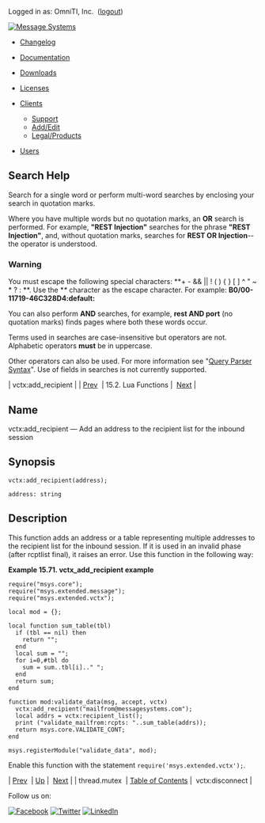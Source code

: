 Logged in as: OmniTI, Inc.  ([logout](https://support.messagesystems.com/logout.php))

[![Message Systems](https://support.messagesystems.com/images/ms-white205.png)](https://support.messagesystems.com/start.php) 

*   [Changelog](https://support.messagesystems.com/start.php?show=changelog)
*   [Documentation](https://support.messagesystems.com/docs/)
*   [Downloads](https://support.messagesystems.com/start.php)

*   [Licenses](https://support.messagesystems.com/license_summary.php)
*   <a href="">Clients</a>
    *   [Support](https://support.messagesystems.com/cs.php)
    *   [Add/Edit](https://support.messagesystems.com/edit_client.php)
    *   [Legal/Products](https://support.messagesystems.com/edit_products.php)
*   [Users](https://support.messagesystems.com/edit_customer.php)

## Search Help

Search for a single word or perform multi-word searches by enclosing your search in quotation marks.

Where you have multiple words but no quotation marks, an **OR** search is performed. For example, **"REST Injection"** searches for the phrase **"REST Injection"**, and, without quotation marks, searches for **REST OR Injection**--the operator is understood.

### Warning

You must escape the following special characters: **+ - && || ! ( ) { } [ ] ^ " ~ * ? : \**. Use the **\** character as the escape character. For example: **B0/00-11719-46C328D4\:default\:**

You can also perform **AND** searches, for example, **rest AND port** (no quotation marks) finds pages where both these words occur.

Terms used in searches are case-insensitive but operators are not. Alphabetic operators **must** be in uppercase.

Other operators can also be used. For more information see "[Query Parser Syntax](https://lucene.apache.org/core/old_versioned_docs/versions/3_0_0/queryparsersyntax.html)". Use of fields in searches is not currently supported.

| vctx:add_recipient |
| [Prev](lua.ref.thread.mutex.php)  | 15.2. Lua Functions |  [Next](lua.ref.vctx_disconnect.php) |

<a name="lua.ref.vctx_add_recipient"></a>
## Name

vctx:add_recipient — Add an address to the recipient list for the inbound session

<a name="idp27874256"></a>
## Synopsis

`vctx:add_recipient(address);`

`address: string`<a name="idp27876896"></a>
## Description

This function adds an address or a table representing multiple addresses to the recipient list for the inbound session. If it is used in an invalid phase (after rcptlist final), it raises an error. Use this function in the following way:

<a name="lua.ref.vctx_add_recipient.example"></a>

**Example 15.71. vctx_add_recipient example**

```
require("msys.core");
require("msys.extended.message");
require("msys.extended.vctx");

local mod = {};

local function sum_table(tbl)
  if (tbl == nil) then
    return "";
  end
  local sum = "";
  for i=0,#tbl do
    sum = sum..tbl[i].." ";
  end
  return sum;
end

function mod:validate_data(msg, accept, vctx)
  vctx:add_recipient("mailfrom@messagesystems.com");
  local addrs = vctx:recipient_list();
  print ("validate_mailfrom:rcpts: "..sum_table(addrs));
  return msys.core.VALIDATE_CONT;
end

msys.registerModule("validate_data", mod);
```

Enable this function with the statement `require('msys.extended.vctx');`.

| [Prev](lua.ref.thread.mutex.php)  | [Up](lua.function.details.php) |  [Next](lua.ref.vctx_disconnect.php) |
| thread.mutex  | [Table of Contents](index.php) |  vctx:disconnect |

Follow us on:

[![Facebook](https://support.messagesystems.com/images/icon-facebook.png)](http://www.facebook.com/messagesystems) [![Twitter](https://support.messagesystems.com/images/icon-twitter.png)](http://twitter.com/#!/MessageSystems) [![LinkedIn](https://support.messagesystems.com/images/icon-linkedin.png)](http://www.linkedin.com/company/message-systems)